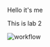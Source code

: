 Hello it's me

This is lab 2

![workflow](https://github.com/<JBLACK2889>/<sem>/actions/workflows/main.yml/badge.svg)
